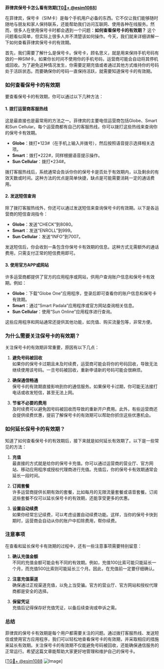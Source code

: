 **菲律宾保号卡怎么看有效期[[TG💪+ @esim1088](https://t.me/s/esim1088)]**

在菲律宾，保号卡（SIM卡）是每个手机用户必备的东西。它不仅让我们能够随时随地与朋友和家人保持联系，还能帮助我们访问互联网、使用各种在线服务。然而，很多人在使用保号卡时都会遇到一个问题：**如何查看保号卡的有效期？** 这个问题看似简单，但实际上很多人并不清楚该如何操作。今天，我们就来详细讲解一下如何查看菲律宾保号卡的有效期。

首先，我们需要了解什么是保号卡。保号卡，顾名思义，就是用来保持手机号码有效的一种SIM卡。如果你长时间不使用你的手机号码，运营商可能会自动将其停机或回收。为了避免这种情况发生，你需要定期充值或者通过其他方式维持你的号码处于活跃状态。而要确保你的号码一直保持活跃，就需要知道保号卡的有效期。

### 如何查看保号卡的有效期

要查看保号卡的有效期，你可以通过以下几种方法：

#### 1. 拨打运营商客服热线
这是最直接也是最常用的方法之一。菲律宾的主要电信运营商包括Globe、Smart和Sun Cellular。每个运营商都有自己的客服热线，你可以拨打这些热线来查询你的保号卡有效期。

- **Globe**：拨打*123#（在手机上输入并拨号），然后按照语音提示选择相关选项。
- **Smart**：拨打*222#，同样根据语音提示操作。
- **Sun Cellular**：拨打*234#。

拨打客服热线后，系统通常会告诉你你的保号卡是否处于有效期内，以及剩余的有效天数或时间。这种方法的优点是简单快捷，缺点是可能需要消耗一定的通话费用。

#### 2. 发送短信查询
除了拨打客服热线外，你还可以通过发送短信来查询保号卡的有效期。以下是各运营商的短信查询指令：

- **Globe**：发送“CHECK”到8080。
- **Smart**：发送“ENROLL”到999。
- **Sun Cellular**：发送“INFO”到7007。

发送短信后，你会收到一条包含你保号卡有效期的信息。这种方式无需额外的通话费用，只需支付正常的短信费用即可。

#### 3. 使用官方APP或网站
许多运营商都提供了官方的应用程序或网站，供用户查询账户信息和保号卡有效期。例如：

- **Globe**：下载“Globe One”应用程序，登录后即可查看你的账户信息和保号卡有效期。
- **Smart**：通过“Smart Padala”应用程序或官方网站查询相关信息。
- **Sun Cellular**：使用“Sun Online”应用程序进行查询。

这些应用程序和网站通常还提供其他功能，如充值、购买流量包等，非常方便。

### 为什么需要关注保号卡的有效期？

关注保号卡的有效期非常重要，原因有以下几点：

1. **避免号码被回收**  
   如果你的保号卡过期且未及时续费，运营商可能会将你的号码回收，导致无法继续使用该号码。一旦号码被回收，重新申请新的号码可能会很麻烦。

2. **确保通信畅通**  
   保号卡的有效期直接影响到你的通信服务。如果保号卡过期，你可能无法接打电话或收发短信，甚至无法上网。

3. **节省不必要的费用**  
   及时续费可以避免因号码被回收而导致的重新开户费用。此外，有些运营商还会提供续费优惠，提前了解保号卡的有效期可以帮助你抓住这些优惠机会。

### 如何延长保号卡的有效期？

知道了如何查看保号卡的有效期后，接下来就是如何延长有效期了。以下是一些常见的方法：

1. **充值**  
   最直接的方式就是给你的保号卡充值。你可以通过运营商的营业厅、官方网站、移动应用程序或授权代理商进行充值。充值后，你的保号卡有效期通常会延长一段时间。

2. **订阅套餐**  
   许多运营商提供长期有效的套餐，比如每月的无限流量套餐或语音套餐。订阅这些套餐不仅可以延长保号卡的有效期，还能享受更多的优惠。

3. **设置自动续费**  
   如果你经常忘记续费，可以考虑设置自动续费功能。这样，当你的保号卡快到期时，运营商会自动从你的账户中扣除费用，帮你续费。

### 注意事项

在查看和延长保号卡有效期的过程中，还有一些注意事项需要特别留意：

1. **确认充值金额**  
   不同的充值金额可能会有不同的有效期。例如，充值100比索可能只能延长一个月，而充值500比索则可能延长三个月。因此，在充值前一定要仔细确认。

2. **注意充值渠道**  
   确保通过正规渠道充值，以免上当受骗。官方的营业厅、官方网站和授权代理商都是安全的选择。

3. **保留凭证**  
   充值后记得保存好充值凭证，以备后续查询或申诉之需。

### 总结

菲律宾的保号卡有效期是每个用户都需要关注的问题。通过拨打客服热线、发送短信或使用官方应用程序，我们可以轻松地查看保号卡的有效期，并采取相应的措施来延长有效期。关注保号卡的有效期不仅能避免号码被回收，还能确保通信服务的正常运行。希望这篇文章能帮助大家更好地管理和维护自己的保号卡。

[[TG💪+ @esim1088](https://t.me/s/esim1088) ![Image](https://i.postimg.cc/4NQfJmqS/Snipaste-2025-05-13-00-14-12.png)]